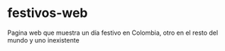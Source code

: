 # festivos-web
Pagina web que muestra un día festivo en Colombia, otro en el resto del mundo y uno inexistente

